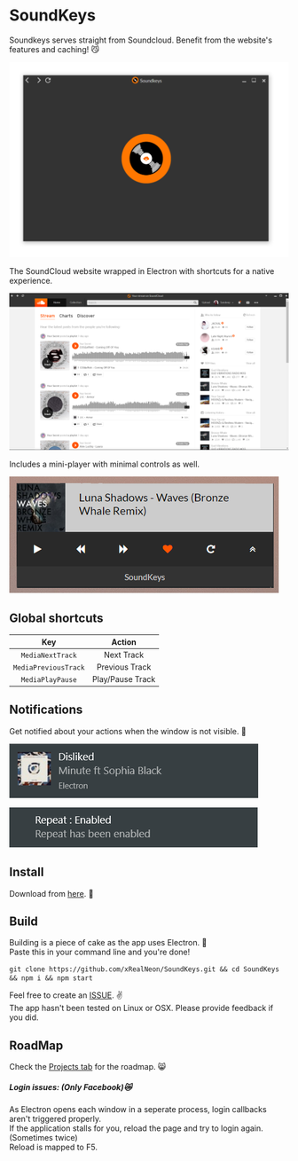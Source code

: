 # SoundKeys

Soundkeys serves straight from Soundcloud. Benefit from the website's features and caching! 😼

<img src='./ReadmeImages/Home.PNG'/>

The SoundCloud website wrapped in Electron with shortcuts for a native experience.

<img src='./ReadmeImages/Soundkeys.PNG'/>

Includes a mini-player with minimal controls as well.

<img src='./ReadmeImages/miniPlayer.PNG'/>

## Global shortcuts

| Key                            | Action           |
|:------------------------------:|:----------------:|
| `MediaNextTrack`               | Next Track       |
| `MediaPreviousTrack`           | Previous Track   |
| `MediaPlayPause`               | Play/Pause Track |

## Notifications 

Get notified about your actions when the window is not visible. 💯  

![Alt text](/ReadmeImages/likeClicked.PNG)

![Alt text](/ReadmeImages/repeatClicked.PNG)


## Install

Download from [here](https://github.com/xRealNeon/SoundKeys/releases). 💎 


## Build  

Building is a piece of cake as the app uses Electron. 🍰  
Paste this in your command line and you're done!  

```
git clone https://github.com/xRealNeon/SoundKeys.git && cd SoundKeys && npm i && npm start
```

Feel free to create an [ISSUE](https://github.com/xRealNeon/SoundKeys/issues). ✌️  
The app hasn't been tested on Linux or OSX. Please provide feedback if you did.

## RoadMap

Check the [Projects tab](https://github.com/xRealNeon/SoundKeys/projects) for the roadmap. 😸

##### Login issues: (Only Facebook)😿

As Electron opens each window in a seperate process, login callbacks aren't triggered properly.  
If the application stalls for you, reload the page and try to login again. (Sometimes twice)  
Reload is mapped to F5.
